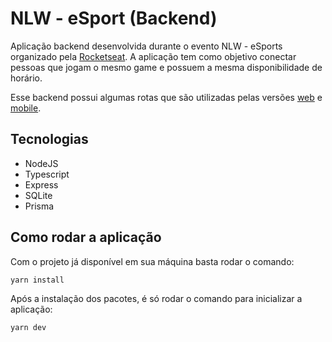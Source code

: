 # NLW - eSport (Backend)

Aplicação backend desenvolvida durante o evento NLW - eSports organizado pela [Rocketseat](https://github.com/Rocketseat). A aplicação tem como objetivo conectar pessoas que jogam o mesmo game e possuem a mesma disponibilidade de horário.

Esse backend possui algumas rotas que são utilizadas pelas versões [web](https://github.com/OJailson17/nlw-esports-frontend) e [mobile](https://github.com/OJailson17/nlw-esports-mobile).

## Tecnologias

- NodeJS
- Typescript
- Express
- SQLite
- Prisma

## Como rodar a aplicação

Com o projeto já disponível em sua máquina basta rodar o comando:

```bash
yarn install
```

Após a instalação dos pacotes, é só rodar o comando para inicializar a aplicação:

```bash
yarn dev
```
